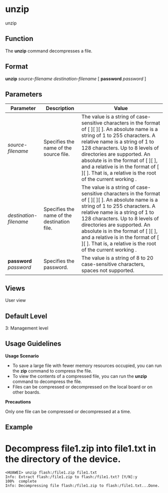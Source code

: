 unzip
=====

unzip

Function
--------



The **unzip** command decompresses a file.




Format
------

**unzip** *source-filename* *destination-filename* [ **password** *password* ]


Parameters
----------

| Parameter | Description | Value |
| --- | --- | --- |
| *source-filename* | Specifies the name of the source file. | The value is a string of case-sensitive characters in the format of [ <drive> ][ <path> ][ <file-name> ]. An absolute <path> name is a string of 1 to 255 characters. A relative <path> name is a string of 1 to 128  characters. Up to 8 levels of directories are supported.  An absolute <path> is in the format of <drive> [ <path> ][ <file-name> ], and a relative <path> is in the format of [ <path> ][ <file-name> ]. That is, a relative <path> is the root <path> of the current working <path>. |
| *destination-filename* | Specifies the name of the destination file. | The value is a string of case-sensitive characters in the format of [ <drive> ][ <path> ][ <file-name> ]. An absolute <path> name is a string of 1 to 255 characters. A relative <path> name is a string of 1 to 128  characters. Up to 8 levels of directories are supported.  An absolute <path> is in the format of <drive> [ <path> ][ <file-name> ], and a relative <path> is in the format of [ <path> ][ <file-name> ]. That is, a relative <path> is the root <path> of the current working <path>. |
| **password** *password* | Specifies the password. | The value is a string of 8 to 20 case-sensitive characters, spaces not supported. |



Views
-----

User view


Default Level
-------------

3: Management level


Usage Guidelines
----------------

**Usage Scenario**

* To save a large file with fewer memory resources occupied, you can run the **zip** command to compress the file.
* To view the contents of a compressed file, you can run the **unzip** command to decompress the file.
* Files can be compressed or decompressed on the local board or on other boards.

**Precautions**

Only one file can be compressed or decompressed at a time.


Example
-------

# Decompress file1.zip into file1.txt in the directory of the device.
```
<HUAWEI> unzip flash:/file1.zip file1.txt
Info: Extract flash:/file1.zip to flash:/file1.txt? [Y/N]:y
100%  complete
Info: Decompressing file flash:/file1.zip to flash:/file1.txt...Done.

```